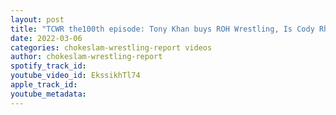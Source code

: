 ```yaml
---
layout: post
title: "TCWR the100th episode: Tony Khan buys ROH Wrestling, Is Cody Rhodes ready to run the promotion?"
date: 2022-03-06
categories: chokeslam-wrestling-report videos
author: chokeslam-wrestling-report
spotify_track_id: 
youtube_video_id: EkssikhTl74
apple_track_id: 
youtube_metadata: 
---
```

